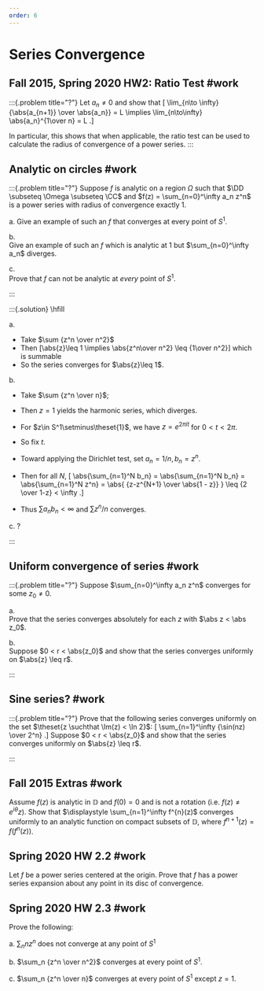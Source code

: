 ```yaml
---
order: 6
---
```


# Series Convergence 

## Fall 2015, Spring 2020 HW2: Ratio Test #work 

:::{.problem title="?"}
Let $a_n\neq 0$ and show that
\[
\lim_{n\to \infty} {\abs{a_{n+1}} \over \abs{a_n}} = L \implies \lim_{n\to\infty} \abs{a_n}^{1\over n} = L
.\]

In particular, this shows that when applicable, the ratio test can be used to calculate the radius of convergence of a power series.
:::

## Analytic on circles #work 

:::{.problem title="?"}
Suppose $f$ is analytic on a region $\Omega$ such that $\DD \subseteq \Omega \subseteq \CC$ and $f(z) = \sum_{n=0}^\infty a_n z^n$ is a power series with radius of convergence exactly 1.

a. 
Give an example of such an $f$ that converges at every point of $S^1$.

b.  
Give an example of such an $f$ which is analytic at $1$ but $\sum_{n=0}^\infty a_n$ diverges.

c.  
Prove that $f$ can not be analytic at *every* point of $S^1$.

:::

:::{.solution}
\hfill

a.  

- Take $\sum {z^n \over n^2}$
- Then \[\abs{z}\leq 1 \implies \abs{z^n\over n^2} \leq {1\over n^2}\] which is summable
- So the series converges for $\abs{z}\leq 1$.

b. 
- Take $\sum {z^n \over n}$; 
- Then $z=1$ yields the harmonic series, which diverges.

- For $z\in S^1\setminus\theset{1}$, we have $z = e^{2\pi it}$ for $0<t<2\pi$. 
- So fix $t$.

- Toward applying the Dirichlet test, set $a_n = 1/n, b_n = z^n$.

- Then for all $N$,
\[
\abs{\sum_{n=1}^N b_n}
= \abs{\sum_{n=1}^N b_n}
= \abs{\sum_{n=1}^N z^n}
= \abs{  {z-z^{N+1} \over \abs{1 - z}} } 
\leq {2 \over 1-z} < \infty
.\]

- Thus $\sum a_n b_n < \infty$ and $\sum z^n/n$ converges.

c. ?

:::

## Uniform convergence of series #work

:::{.problem title="?"}
Suppose $\sum_{n=0}^\infty a_n z^n$ converges for some $z_0 \neq 0$.

a.  
Prove that the series converges absolutely for each $z$ with $\abs z < \abs z_0$.

b.  
Suppose $0 < r < \abs{z_0}$ and show that the series converges uniformly on $\abs{z} \leq r$.

:::


## Sine series? #work

:::{.problem title="?"}
Prove that the following series converges uniformly on the set $\theset{z \suchthat \Im(z) < \ln 2}$:
\[
\sum_{n=1}^\infty {\sin(nz) \over 2^n}
.\]
Suppose $0 < r < \abs{z_0}$ and show that the series converges uniformly on $\abs{z} \leq r$.


:::

## Fall 2015 Extras #work

Assume $f(z)$ is analytic in ${\mathbb D}$ and $f(0)=0$ and is not a rotation (i.e. $f(z) \neq e^{i \theta} z$). 
Show that $\displaystyle \sum_{n=1}^\infty f^{n}(z)$ converges uniformly to an analytic function on compact subsets of ${\mathbb D}$, where $f^{n+1}(z) = f(f^{n}(z))$.

## Spring 2020 HW 2.2 #work
Let $f$ be a power series centered at the origin.
Prove that $f$ has a power series expansion about any point in its disc of convergence.


## Spring 2020 HW 2.3 #work
Prove the following:

a. $\sum_{n} nz^n$ does not converge at any point of $S^1$

b. $\sum_n {z^n \over n^2}$ converges at every point of $S^1$.

c. $\sum_n {z^n \over n}$ converges at every point of $S^1$ except $z=1$.
